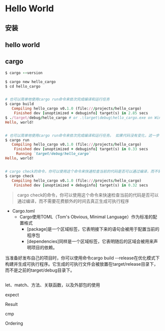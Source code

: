 
# Hello World

## 安装


## hello world


## cargo

```ruby
$ cargo --version

$ cargo new hello_cargo 
$ cd hello_cargo


# 也可以简单地使用cargo run命令来依次完成编译和运行任务
$ cargo build
   Compiling hello_cargo v0.1.0 (file:///projects/hello_cargo)
    Finished dev [unoptimized + debuginfo] target(s) in 2.85 secs
$ ./target/debug/hello_cargo # or .\target\debug\hello_cargo.exe on Windows
Hello, world!


# 也可以简单地使用cargo run命令来依次完成编译和运行任务。 如果代码没有变化，这一步可能省略掉build编译流程
$ cargo run
   Compiling hello_cargo v0.1.0 (file:///projects/hello_cargo)
    Finished dev [unoptimized + debuginfo] target(s) in 0.33 secs
     Running `target/debug/hello_cargo`
Hello, world!


# cargo check的命令，你可以使用这个命令来快速检查当前的代码是否可以通过编译，而不需要花费额外的时间去真正生成可执行程序
$ cargo check
   Compiling hello_cargo v0.1.0 (file:///projects/hello_cargo)
    Finished dev [unoptimized + debuginfo] target(s) in 0.32 secs
```
> cargo check的命令，你可以使用这个命令来快速检查当前的代码是否可以通过编译，而不需要花费额外的时间去真正生成可执行程序


- Cargo.toml
  - Cargo使用TOML（Tom's Obvious, Minimal Language）作为标准的配置格式
    - [package]是一个区域标签，它表明接下来的语句会被用于配置当前的程序包
    - [dependencies]同样是一个区域标签，它表明随后的区域会被用来声明项目的依赖。


当准备好发布自己的项目时，你可以使用命令cargo build --release在优化模式下构建并生成可执行程序。它生成的可执行文件会被放置在target/release目录下，而不是之前的target/debug目录下。


```ruby

```

let、match、方法、关联函数，以及外部包的使用

expect

Result

cmp

Ordering